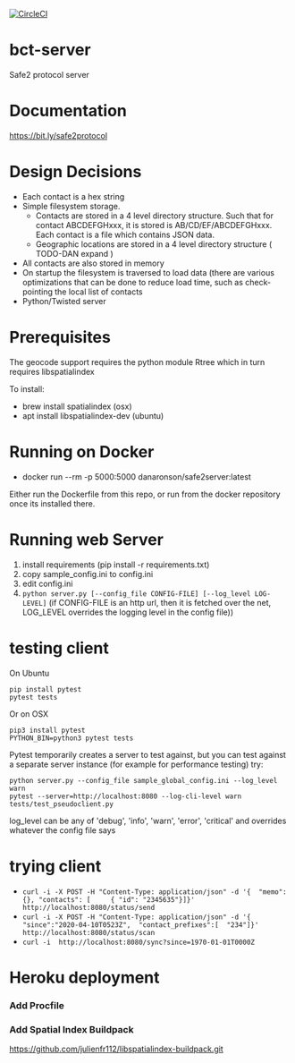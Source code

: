 [![CircleCI](https://circleci.com/gh/Safe2COVIDApp/bct-server.svg?style=svg)](https://circleci.com/gh/Safe2COVIDApp/bct-server)

	
# bct-server
Safe2 protocol server

# Documentation

https://bit.ly/safe2protocol

# Design Decisions

* Each contact is a hex string
* Simple filesystem storage.  
  * Contacts are stored in a 4 level directory structure.  Such that for contact ABCDEFGHxxx, it is stored is AB/CD/EF/ABCDEFGHxxx.  Each contact is a file which contains JSON data.
  * Geographic locations are stored in a 4 level directory structure ( TODO-DAN expand )
* All contacts are also stored in memory
* On startup the filesystem is traversed to load data (there are various optimizations that can be done to reduce load time, such as check-pointing the local list of contacts
* Python/Twisted server

# Prerequisites

The geocode support requires the python module Rtree which in turn requires libspatialindex

To install:
* brew install spatialindex (osx)
* apt install libspatialindex-dev (ubuntu)

# Running on Docker
* docker run --rm -p 5000:5000 danaronson/safe2server:latest

Either run the Dockerfile from this repo, or run from the docker repository once its installed there.

# Running web Server

1. install requirements (pip install -r requirements.txt)
2. copy sample_config.ini to config.ini
3. edit config.ini
4. ``python server.py [--config_file CONFIG-FILE] [--log_level LOG-LEVEL]`` (if CONFIG-FILE is an http url, then it is fetched over the net, LOG_LEVEL overrides the logging level in the config file))

# testing client
On Ubuntu
```
pip install pytest
pytest tests
```

Or on OSX
```
pip3 install pytest
PYTHON_BIN=python3 pytest tests
```

Pytest temporarily creates a server to test against, 
but you can test against a separate server instance (for example for performance testing) try:
```
python server.py --config_file sample_global_config.ini --log_level warn
pytest --server=http://localhost:8080 --log-cli-level warn tests/test_pseudoclient.py
```
log_level can be any of 'debug', 'info', 'warn', 'error', 'critical' and overrides whatever the config file says

# trying client

* ``curl -i -X POST -H "Content-Type: application/json" -d '{  "memo":  {}, "contacts": [     { "id": "2345635"}]}' http://localhost:8080/status/send``
* ``curl -i -X POST -H "Content-Type: application/json" -d '{ "since":"2020-04-10T0523Z",  "contact_prefixes":[  "234"]}' http://localhost:8080/status/scan``
* ``curl -i  http://localhost:8080/sync?since=1970-01-01T0000Z``


# Heroku deployment

### Add Procfile

### Add Spatial Index Buildpack
https://github.com/julienfr112/libspatialindex-buildpack.git